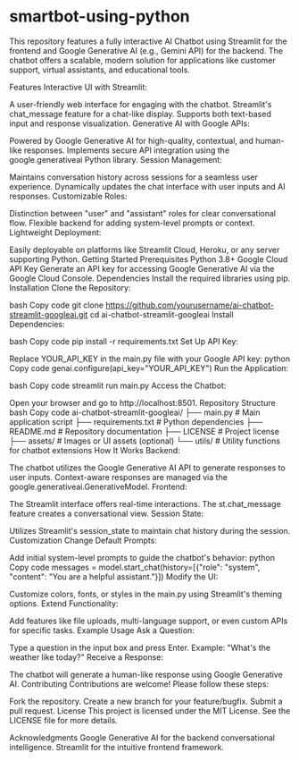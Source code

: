 # smartbot-using-python
This repository features a fully interactive AI Chatbot using Streamlit for the frontend and Google Generative AI (e.g., Gemini API) for the backend. The chatbot offers a scalable, modern solution for applications like customer support, virtual assistants, and educational tools.


Features
Interactive UI with Streamlit:

A user-friendly web interface for engaging with the chatbot.
Streamlit's chat_message feature for a chat-like display.
Supports both text-based input and response visualization.
Generative AI with Google APIs:

Powered by Google Generative AI for high-quality, contextual, and human-like responses.
Implements secure API integration using the google.generativeai Python library.
Session Management:

Maintains conversation history across sessions for a seamless user experience.
Dynamically updates the chat interface with user inputs and AI responses.
Customizable Roles:

Distinction between "user" and "assistant" roles for clear conversational flow.
Flexible backend for adding system-level prompts or context.
Lightweight Deployment:

Easily deployable on platforms like Streamlit Cloud, Heroku, or any server supporting Python.
Getting Started
Prerequisites
Python 3.8+
Google Cloud API Key
Generate an API key for accessing Google Generative AI via the Google Cloud Console.
Dependencies
Install the required libraries using pip.
Installation
Clone the Repository:

bash
Copy code
git clone https://github.com/yourusername/ai-chatbot-streamlit-googleai.git
cd ai-chatbot-streamlit-googleai
Install Dependencies:

bash
Copy code
pip install -r requirements.txt
Set Up API Key:

Replace YOUR_API_KEY in the main.py file with your Google API key:
python
Copy code
genai.configure(api_key="YOUR_API_KEY")
Run the Application:

bash
Copy code
streamlit run main.py
Access the Chatbot:

Open your browser and go to http://localhost:8501.
Repository Structure
bash
Copy code
ai-chatbot-streamlit-googleai/
├── main.py                 # Main application script
├── requirements.txt        # Python dependencies
├── README.md               # Repository documentation
├── LICENSE                 # Project license
├── assets/                 # Images or UI assets (optional)
└── utils/                  # Utility functions for chatbot extensions
How It Works
Backend:

The chatbot utilizes the Google Generative AI API to generate responses to user inputs.
Context-aware responses are managed via the google.generativeai.GenerativeModel.
Frontend:

The Streamlit interface offers real-time interactions.
The st.chat_message feature creates a conversational view.
Session State:

Utilizes Streamlit's session_state to maintain chat history during the session.
Customization
Change Default Prompts:

Add initial system-level prompts to guide the chatbot's behavior:
python
Copy code
messages = model.start_chat(history=[{"role": "system", "content": "You are a helpful assistant."}])
Modify the UI:

Customize colors, fonts, or styles in the main.py using Streamlit's theming options.
Extend Functionality:

Add features like file uploads, multi-language support, or even custom APIs for specific tasks.
Example Usage
Ask a Question:

Type a question in the input box and press Enter.
Example: "What's the weather like today?"
Receive a Response:

The chatbot will generate a human-like response using Google Generative AI.
Contributing
Contributions are welcome! Please follow these steps:

Fork the repository.
Create a new branch for your feature/bugfix.
Submit a pull request.
License
This project is licensed under the MIT License. See the LICENSE file for more details.

Acknowledgments
Google Generative AI for the backend conversational intelligence.
Streamlit for the intuitive frontend framework.
